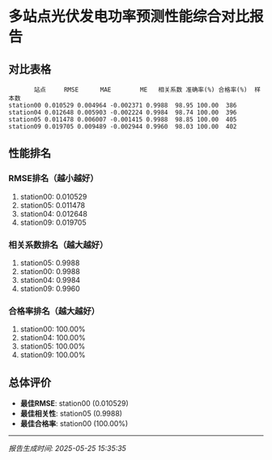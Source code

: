 
# 多站点光伏发电功率预测性能综合对比报告

## 对比表格

```
       站点     RMSE      MAE        ME   相关系数 准确率(%) 合格率(%)  样本数
station00 0.010529 0.004964 -0.002371 0.9988  98.95 100.00  386
station04 0.012648 0.005903 -0.002224 0.9984  98.74 100.00  396
station05 0.011478 0.006007 -0.001415 0.9988  98.85 100.00  405
station09 0.019705 0.009489 -0.002944 0.9960  98.03 100.00  402
```

## 性能排名

### RMSE排名（越小越好）
1. station00: 0.010529
2. station05: 0.011478
3. station04: 0.012648
4. station09: 0.019705

### 相关系数排名（越大越好）
1. station05: 0.9988
2. station00: 0.9988
3. station04: 0.9984
4. station09: 0.9960

### 合格率排名（越大越好）
1. station00: 100.00%
2. station04: 100.00%
3. station05: 100.00%
4. station09: 100.00%

## 总体评价

- **最佳RMSE**: station00 (0.010529)
- **最佳相关性**: station05 (0.9988)
- **最佳合格率**: station00 (100.00%)

---
*报告生成时间: 2025-05-25 15:35:35*
